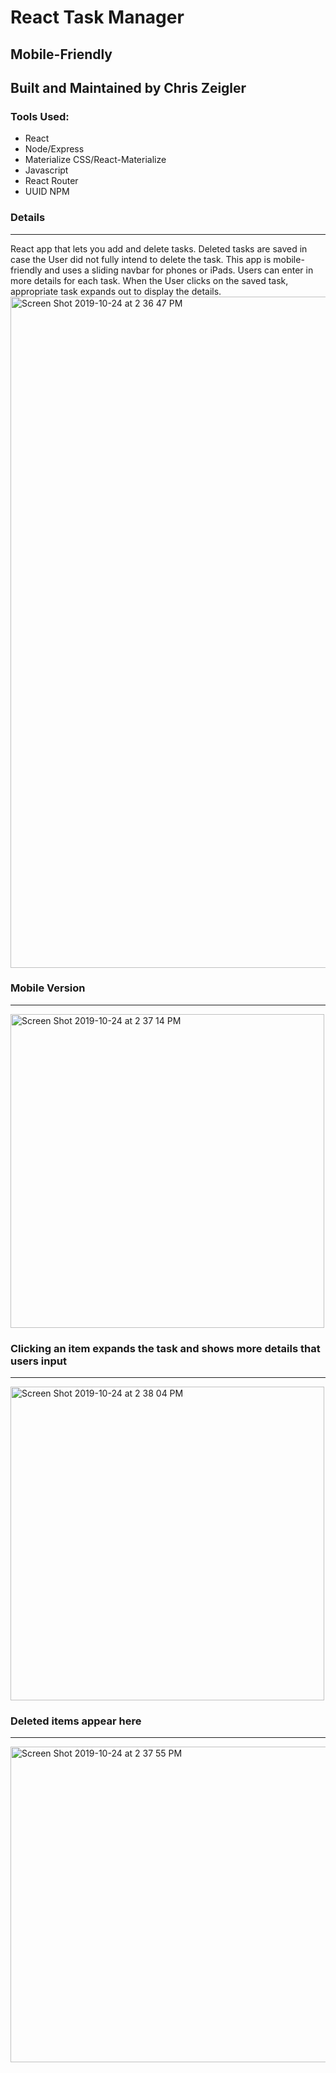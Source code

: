 # React Task Manager
## Mobile-Friendly
## Built and Maintained by Chris Zeigler

### Tools Used:

* React
* Node/Express
* Materialize CSS/React-Materialize
* Javascript
* React Router
* UUID NPM

### Details
***
React app that lets you add and delete tasks. Deleted tasks are saved in case the User did not fully intend to delete the task. This app is mobile-friendly and uses a sliding navbar for phones or iPads. Users can enter in more details for each task. When the User clicks on the saved task, appropriate task expands out to display the details.
<img width="1074" alt="Screen Shot 2019-10-24 at 2 36 47 PM" src="https://user-images.githubusercontent.com/50716272/67515120-0a3a3b00-f66c-11e9-9517-d6917239ea9d.png">

### Mobile Version
***
<img width="502" alt="Screen Shot 2019-10-24 at 2 37 14 PM" src="https://user-images.githubusercontent.com/50716272/67515129-0c9c9500-f66c-11e9-980d-df04682b7745.png">

### Clicking an item expands the task and shows more details that users input
***
<img width="502" alt="Screen Shot 2019-10-24 at 2 38 04 PM" src="https://user-images.githubusercontent.com/50716272/67515135-0f978580-f66c-11e9-9ee8-a79cc7ae839c.png">

### Deleted items appear here
***
<img width="505" alt="Screen Shot 2019-10-24 at 2 37 55 PM" src="https://user-images.githubusercontent.com/50716272/67515139-132b0c80-f66c-11e9-9380-8c4aad891c70.png">
